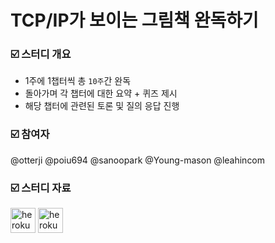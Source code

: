 # TCP/IP가 보이는 그림책 완독하기

### ☑️ 스터디 개요

- 1주에 1챕터씩 총 `10주`간 완독
- 돌아가며 각 챕터에 대한 요약 + 퀴즈 제시
- 해당 챕터에 관련된 토론 및 질의 응답 진행

### ☑️ 참여자

@otterji @poiu694 @sanoopark @Young-mason @leahincom

### ☑️ 스터디 자료

<p align="left">
<img src="https://upload.wikimedia.org/wikipedia/commons/1/1e/Google_Slides_logo_%282014-2020%29.svg" alt="heroku" width="40" height="40"/> </a> <a href="https://docs.google.com/presentation/d/1aurrB3iaGTdJSUgOa0KNcOGl54F36yj0UVZChDhQJLI/edit?usp=sharing" target="_blank" rel="noreferrer">
<img src="https://upload.wikimedia.org/wikipedia/commons/4/45/Notion_app_logo.png" alt="heroku" width="40" height="40"/> </a> <a href="https://snow-chestnut-45b.notion.site/CS-95489bb2a6b54d2481a3ff5b4904dd0c" target="_blank" rel="noreferrer">
</p>
